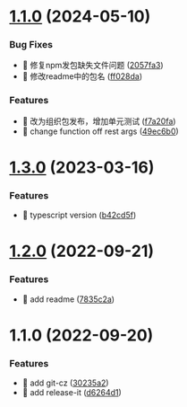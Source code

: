 

# [1.1.0](https://github.com/Gu1st/emitter/compare/1.3.0...1.1.0) (2024-05-10)


### Bug Fixes

* 🐛 修复npm发包缺失文件问题 ([2057fa3](https://github.com/Gu1st/emitter/commit/2057fa3aa3f8ae0000054145ecfcc1ff1ba20813))
* 🐛 修改readme中的包名 ([ff028da](https://github.com/Gu1st/emitter/commit/ff028da8d6eddeb3374926c8fa2dbed9d55a9fa5))


### Features

* 🎸 改为组织包发布，增加单元测试 ([f7a20fa](https://github.com/Gu1st/emitter/commit/f7a20fa580518ab22372cbb847c2a07ab8ebe5c4))
* 🎸 change function off rest args ([49ec6b0](https://github.com/Gu1st/emitter/commit/49ec6b08887b92d89ee260cb7f900a098d48282e))

# [1.3.0](https://github.com/Gu1st/harexs-emitter/compare/1.2.0...1.3.0) (2023-03-16)


### Features

* 🎸 typescript version ([b42cd5f](https://github.com/Gu1st/harexs-emitter/commit/b42cd5ff126718ecb7d146cde1d7e70b2bbaf216))

# [1.2.0](https://github.com/Gu1st/harexs-emitter/compare/1.1.0...1.2.0) (2022-09-21)


### Features

* 🎸 add readme ([7835c2a](https://github.com/Gu1st/harexs-emitter/commit/7835c2a71d0a07b7d524a2bc082ec714ad46e334))

# 1.1.0 (2022-09-20)


### Features

* 🎸 add git-cz ([30235a2](https://github.com/Gu1st/harexs-emitter/commit/30235a2e526f787db9c29f9c54d3c34077e98c3d))
* 🎸 add release-it ([d6264d1](https://github.com/Gu1st/harexs-emitter/commit/d6264d114e4b6b0e8240eb5745cd3fcee18a266d))